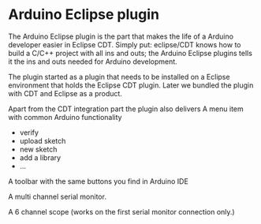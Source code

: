 Arduino Eclipse plugin
======================
The Arduino Eclipse plugin is the part that makes the life of a Arduino developer easier in Eclipse CDT. Simply put: eclipse/CDT knows how to build a C/C++ project with all ins and outs; the Arduino Eclipse plugins tells it the ins and outs needed for Arduino development. 

The plugin started as a plugin that needs to be installed on a Eclipse environment that holds the Eclipse CDT plugin. Later we bundled the plugin with CDT and Eclipse as a product. 

Apart from the CDT integration part the plugin also delivers
A menu item with common Arduino functionality 

  * verify
  * upload sketch
  * new sketch
  * add a library
  * ...
  
A toolbar with the same buttons you find in Arduino IDE

A multi channel serial monitor.

A 6 channel scope (works on the first serial monitor connection only.)
